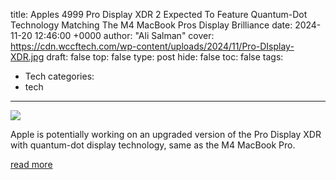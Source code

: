title: Apples 4999 Pro Display XDR 2 Expected To Feature Quantum-Dot Technology Matching The M4 MacBook Pros Display Brilliance
date: 2024-11-20 12:46:00 +0000
author: "Ali Salman"
cover: https://cdn.wccftech.com/wp-content/uploads/2024/11/Pro-DIsplay-XDR.jpg
draft: false
top: false
type: post
hide: false
toc: false
tags:
  - Tech
categories:
  - tech
---

![](https://cdn.wccftech.com/wp-content/uploads/2024/11/Pro-DIsplay-XDR.jpg)

Apple is potentially working on an upgraded version of the Pro Display XDR with quantum-dot display technology, same as the M4 MacBook Pro.

[read more](https://wccftech.com/apple-pro-display-xdr-quantum-dot-display/)
